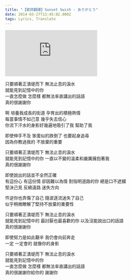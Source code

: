 ```yaml
---
title: "【歌詞翻譯】Sunset Swish - ありがとう"
date: 2014-03-27T13:45:02.000Z
tags: Lyrics, Translate
---
```


<iframe src="https://www.youtube.com/embed/IXAUuqs1_2U" frameborder="0" allow="accelerometer; autoplay; clipboard-write; encrypted-media; gyroscope; picture-in-picture" allowfullscreen></iframe>

只要順著正潰堤而下 無法止息的淚水
<br>就能見到記憶中的你
<br>一直怎麼做 怎麼樣 都無法率直講出的話語
<br>真的很謝謝你

啊 培養我成長的街道 孕育出的積極熱情
<br>每當事情不如己意 幾乎失去信心
<br>你流下汗水的身影好幾遍地吸引了我 幫助了我

即使伸手不及 笨蛋似的跌倒了 也要起身追尋
<br>因為你教過我的 不放棄的重要

只要順著正潰堤而下 無法止息的淚水
<br>就能見到記憶中的你 一直以不變的溫柔和嚴厲擁抱著我
<br>真的很謝謝你

即使說出的話並不全然正確
<br>有這份心 有這份情 卻因難以為情 對指明道路的你 總是口不遮攔
<br>堅決己見 反繞遠路 迷失方向

忤逆你也弄傷了自己 隨波逐流迷失了自己
<br>似乎稍微瞭解了堅持不放棄的重要性

只要順著正潰堤而下 無法止息的淚水
<br>就能見到記憶中的 最討厭也最喜歡的你 以及沒能說出口的話語
<br>真的很謝謝你

即使努力是如此艱辛 我仍會向前奔走
<br>一定 一定會的 就像你的身影

只要順著正潰堤而下 無法止息的淚水
<br>就能見到記憶中的你
<br>一直怎麼做 怎麼樣 都無法率直講出的話語
<br>真的很謝謝你給你的 謝謝你

